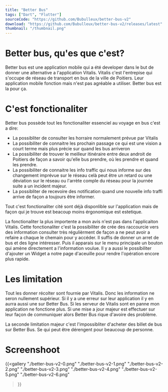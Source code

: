 ```yaml
---
title: "Better Bus"
tags: ["Dart", "Flutter"]
sourceCode: "https://github.com/Bubulleux/better-bus-v2"
download: "https://github.com/Bubulleux/better-bus-v2/releases/latest"
thumbnail: "/thumbnail.png"
---
```


# Better bus, qu'es que c'est?

Better bus est une application mobile qui a été developer dans le but
de donner une alternative a l'application Vitalis. Vitalis c'est l'entrepise
qui s'occupe de réseau de transport en bus de la ville de Poitiers. Leur 
application mobile fonction mais n'est pas agréable a utiliser. Better bus est
la pour ça.

# C'est fonctionaliter

Better bus possède tout les fonctionaliter essenciel au voyage en bus c'est a
dire:
- La possibliter de consulter les horraire normalement prévue par Vitalis
- La possibiliter de connaitre les prochain passage ce qui est une vision a
court terme mais plus précie sur quand les bus arriveron
- La possibiliter de trouver le meilleur itinéraire entre deux androit de 
Poitiers de façon a savoir qu'elle bus prendre, où les prendre et quand les 
prendre.
- La possibiliter de connaitre les info traffic qui nous informe sur des
changement imprévue sur le réseau celà peut être un retard ou une déviation
sur le réseau ou l'arrète comple du réseau pour la journée suite a un incident
majeur.
- La possibliter de recevoire des notification quand une nouvelle info traffi
arrive de façon a toujours être informer.

Tout c'est fonctionaliter cité sont déjà disponlible sur l'application mais
de façon qui je trouve est beacoup moins érgonomique est estetique.

La fonctionaliter la plus importente a mon avis n'est pas dans l'applicaiton
Vitalis. Cette fonctionaliter c'est la possibiliter de crée des raccourcie 
vers des information consulter très régulièrment de façon a ne peut avoir
a refaire a chaque le chemain pour y accéder. Il suffis de donner un arret de 
bus et des ligne intéresser. Puis il apparais sur le menu principale un bouton
qui amène directement a l'information voulue. Il y a aussi le possibiliter 
d'ajouter un Widget a notre page d'aceuille pour rendre l'opération encore plus
rapide.

# Les limitation
Tout les donner récolter sont fournie par Vitalis. Donc les information ne
seron nullement supérieur. Si il y a une erreur sur leur application il y en 
aurra aussi une sur Better Bus. Si les serveur de Vitalis sont en panne mon 
application ne fonctione plus. Si une mise a jour majeur est effectuer
sur leur façon de communiquer alors Better Bus rique d'avoire des problème.

La seconde limitation majeur c'est l'impossibliter d'acheter des billet de bus
sur Better Bus. Se qui peut être dérengent pour beaucoup de personne.

# Screenshoot
{{<gallery 
    "./better-bus-v2-0.png"
    "./better-bus-v2-1.png"
    "./better-bus-v2-2.png"
    "./better-bus-v2-3.png"
    "./better-bus-v2-4.png"
    "./better-bus-v2-5.png"
    "./better-bus-v2-6.png"
>}}



